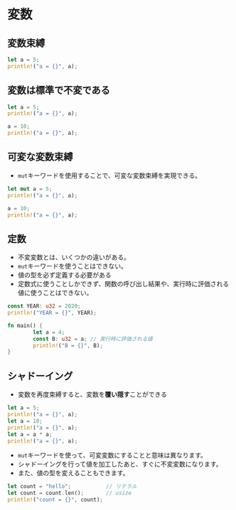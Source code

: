 # 変数

## 変数束縛

```rust
let a = 5;
println!("a = {}", a);
```

## 変数は標準で不変である 

```rust
let a = 5;
println!("a = {}", a);

a = 10;
println!("a = {}", a);
```

## 可変な変数束縛

+ `mut`キーワードを使用することで、可変な変数束縛を実現できる。

```rust
let mut a = 5;
println!("a = {}", a);

a = 10;
println!("a = {}", a);
```

## 定数

+ 不変変数とは、いくつかの違いがある。
+ `mut`キーワードを使うことはできない。
+ 値の型を必ず定義する必要がある
+ 定数式に使うことしかできず、関数の呼び出し結果や、実行時に評価される値に使うことはできない。

```rust
const YEAR: u32 = 2020;
println!("YEAR = {}", YEAR);
```

```rust
fn main() {
        let a = 4;
        const B: u32 = a; // 実行時に評価される値 
        println!("B = {}", B);
}
```

## シャドーイング

+ 変数を再度束縛すると、変数を**覆い隠す**ことができる

```rust
let a = 5;
println!("a = {}", a);
let a = 10;
println!("a = {}", a);
let a = a * a;
println!("a = {}", a);
```

+ `mut`キーワードを使って、可変変数にすることと意味は異なります。
+ シャドーイングを行って値を加工したあと、すぐに不変変数になります。
+ また、値の型を変えることもできます。

```rust
let count = "hello";           // リテラル
let count = count.len();       // usize
println!("count = {}", count);
```

